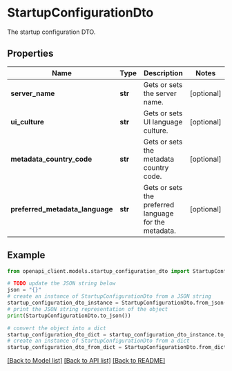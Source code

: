 # StartupConfigurationDto

The startup configuration DTO.

## Properties

Name | Type | Description | Notes
------------ | ------------- | ------------- | -------------
**server_name** | **str** | Gets or sets the server name. | [optional] 
**ui_culture** | **str** | Gets or sets UI language culture. | [optional] 
**metadata_country_code** | **str** | Gets or sets the metadata country code. | [optional] 
**preferred_metadata_language** | **str** | Gets or sets the preferred language for the metadata. | [optional] 

## Example

```python
from openapi_client.models.startup_configuration_dto import StartupConfigurationDto

# TODO update the JSON string below
json = "{}"
# create an instance of StartupConfigurationDto from a JSON string
startup_configuration_dto_instance = StartupConfigurationDto.from_json(json)
# print the JSON string representation of the object
print(StartupConfigurationDto.to_json())

# convert the object into a dict
startup_configuration_dto_dict = startup_configuration_dto_instance.to_dict()
# create an instance of StartupConfigurationDto from a dict
startup_configuration_dto_from_dict = StartupConfigurationDto.from_dict(startup_configuration_dto_dict)
```
[[Back to Model list]](../README.md#documentation-for-models) [[Back to API list]](../README.md#documentation-for-api-endpoints) [[Back to README]](../README.md)


